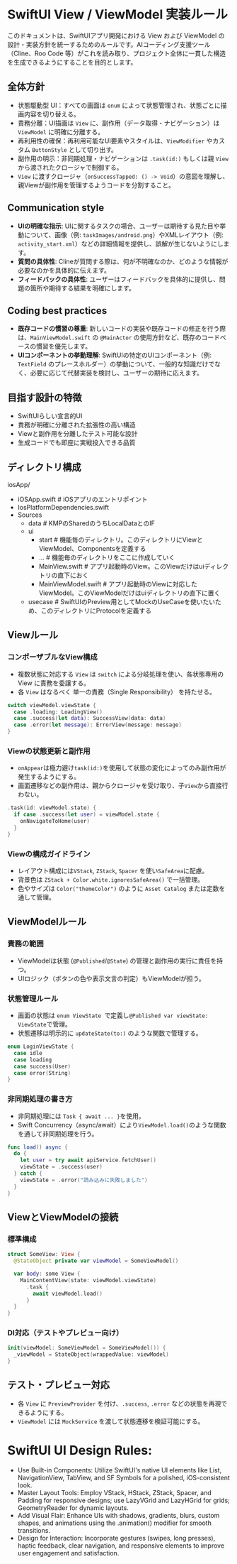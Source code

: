 # SwiftUI View / ViewModel 実装ルール
このドキュメントは、SwiftUIアプリ開発における View および ViewModel の設計・実装方針を統一するためのルールです。AIコーディング支援ツール（Cline、Roo Code 等）がこれを読み取り、プロジェクト全体に一貫した構造を生成できるようにすることを目的とします。

## 全体方針
- 状態駆動型 UI：すべての画面は `enum` によって状態管理され、状態ごとに描画内容を切り替える。
- 責務分離：UI描画は `View` に、副作用（データ取得・ナビゲーション）は `ViewModel` に明確に分離する。
- 再利用性の確保：再利用可能なUI要素やスタイルは、`ViewModifier` やカスタム `ButtonStyle` として切り出す。
- 副作用の明示：非同期処理・ナビゲーションは `.task(id:)` もしくは親 `View` から渡されたクロージャで制御する。
- `View` に渡すクロージャ（`onSuccessTapped: () -> Void`）の意図を理解し、親Viewが副作用を管理するようコードを分割すること。

## Communication style
- **UIの明確な指示**: UIに関するタスクの場合、ユーザーは期待する見た目や挙動について、画像（例: `taskImages/android.png`）やXMLレイアウト（例: `activity_start.xml`）などの詳細情報を提供し、誤解が生じないようにします。
- **質問の具体性**: Clineが質問する際は、何が不明確なのか、どのような情報が必要なのかを具体的に伝えます。
- **フィードバックの具体性**: ユーザーはフィードバックを具体的に提供し、問題の箇所や期待する結果を明確にします。

## Coding best practices
- **既存コードの慣習の尊重**: 新しいコードの実装や既存コードの修正を行う際は、`MainViewModel.swift` の `@MainActor` の使用方針など、既存のコードベースの慣習を優先します。
- **UIコンポーネントの挙動理解**: SwiftUIの特定のUIコンポーネント（例: `TextField` のプレースホルダー）の挙動について、一般的な知識だけでなく、必要に応じて代替実装を検討し、ユーザーの期待に応えます。

## 目指す設計の特徴
- SwiftUIらしい宣言的UI
- 責務が明確に分離された拡張性の高い構造
- Viewと副作用を分離したテスト可能な設計
- 生成コードでも即座に実戦投入できる品質

## ディレクトリ構成
iosApp/
- iOSApp.swift  # iOSアプリのエントリポイント
- IosPlatformDependencies.swift
- Sources
  - data # KMPのSharedのうちLocalDataとのIF
  - ui
    - start # 機能毎のディレクトリ。このディレクトリにViewとViewModel、Componentsを定義する
    - ... # 機能毎のディレクトリをここに作成していく
    - MainView.swift # アプリ起動時のView。このViewだけはuiディレクトリの直下におく
    - MainViewModel.swift # アプリ起動時のViewに対応したViewModel。このViewModelだけはuiディレクトリの直下に置く
  - usecase # SwiftUIのPreview用としてMockのUseCaseを使いたいため、このディレクトリにProtocolを定義する

## Viewルール
### コンポーザブルなView構成
- 複数状態に対応する `View` は `switch` による分岐処理を使い、各状態専用の View に責務を委譲する。
- 各 `View` はなるべく 単一の責務（Single Responsibility） を持たせる。

```swift
switch viewModel.viewState {
  case .loading: LoadingView()
  case .success(let data): SuccessView(data: data)
  case .error(let message): ErrorView(message: message)
}
```

### Viewの状態更新と副作用
- `onAppear`は極力避け`task(id:)`を使用して状態の変化によってのみ副作用が発生するようにする。
- 画面遷移などの副作用は、親からクロージャを受け取り、子`View`から直接行わない。
```swift
.task(id: viewModel.state) {
  if case .success(let user) = viewModel.state {
    onNavigateToHome(user)
  }
}
```
### Viewの構成ガイドライン
- レイアウト構成には`VStack`, `ZStack`, `Spacer` を使い`SafeArea`に配慮。
- 背景色は `ZStack + Color.white.ignoresSafeArea()` で一括管理。
- 色やサイズは `Color("themeColor")` のように `Asset Catalog` または定数を通して管理。

## ViewModelルール
###  責務の範囲
- ViewModelは状態 (`@Published`/`@State`) の管理と副作用の実行に責任を持つ。
- UIロジック（ボタンの色や表示文言の判定）もViewModelが担う。

### 状態管理ルール
- 画面の状態は `enum ViewState `で定義し`@Published var viewState: ViewState`で管理。
- 状態遷移は明示的に `updateState(to:)` のような関数で管理する。
```swift
enum LoginViewState {
  case idle
  case loading
  case success(User)
  case error(String)
}
```

### 非同期処理の書き方
- 非同期処理には `Task { await ... }`を使用。
- Swift Concurrency（async/await）により`ViewModel.load()`のような関数を通して非同期処理を行う。
```swift
func load() async {
  do {
    let user = try await apiService.fetchUser()
    viewState = .success(user)
  } catch {
    viewState = .error("読み込みに失敗しました")
  }
}
```

## ViewとViewModelの接続
### 標準構成
```swift
struct SomeView: View {
  @StateObject private var viewModel = SomeViewModel()

  var body: some View {
    MainContentView(state: viewModel.viewState)
      .task {
        await viewModel.load()
      }
  }
}
```

### DI対応（テストやプレビュー向け）
```swift
init(viewModel: SomeViewModel = SomeViewModel()) {
  _viewModel = StateObject(wrappedValue: viewModel)
}
```

## テスト・プレビュー対応
- 各 `View` に `PreviewProvider` を付け、`.success`, `.error` などの状態を再現できるようにする。
- `ViewModel` には `MockService` を渡して状態遷移を検証可能にする。

# SwiftUI UI Design Rules:
- Use Built-in Components: Utilize SwiftUI's native UI elements like List, NavigationView, TabView, and SF Symbols for a polished, iOS-consistent look.
- Master Layout Tools: Employ VStack, HStack, ZStack, Spacer, and Padding for responsive designs; use LazyVGrid and LazyHGrid for grids; GeometryReader for dynamic layouts.
- Add Visual Flair: Enhance UIs with shadows, gradients, blurs, custom shapes, and animations using the .animation() modifier for smooth transitions.
- Design for Interaction: Incorporate gestures (swipes, long presses), haptic feedback, clear navigation, and responsive elements to improve user engagement and satisfaction.

